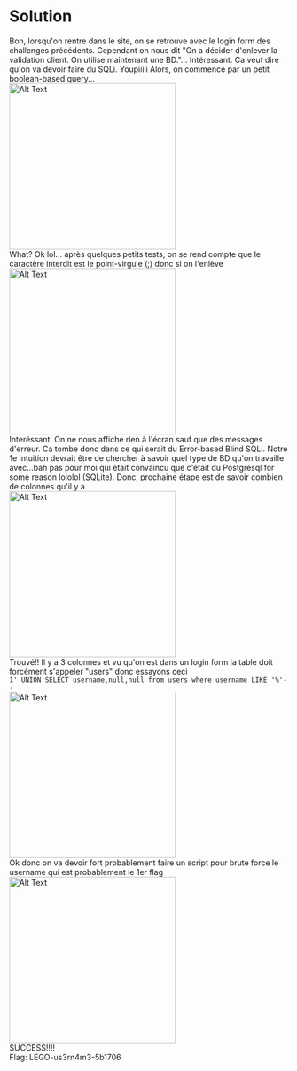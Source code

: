 # Solution
Bon, lorsqu'on rentre dans le site, on se retrouve avec le login form des challenges précédents. Cependant on nous dit "On a décider d'enlever la validation client. On utilise maintenant une BD."... Intéressant. Ca veut dire qu'on va devoir faire du SQLi. Youpiiiii
Alors, on commence par un petit boolean-based query...    
<img src="https://github.com/user-attachments/assets/5f8d6c81-9d73-4a9e-98b1-90663f47a401" alt="Alt Text" width="300" height="300">  
What? Ok lol... après quelques petits tests, on se rend compte que le caractère interdit est le point-virgule (;) donc si on l'enlève  
<img src="https://github.com/user-attachments/assets/eae3c530-b317-4d42-869f-df6f44b82cb9" alt="Alt Text" width="300" height="300">   
Interéssant. On ne nous affiche rien à l'écran sauf que des messages d'erreur. Ca tombe donc dans ce qui serait du Error-based Blind SQLi. Notre 1e intuition devrait être de chercher à savoir quel type de BD qu'on travaille avec...bah pas pour moi qui était convaincu que c'était du Postgresql for some reason lololol (SQLite). Donc, prochaine étape est de savoir combien de colonnes qu'il y a  
<img src="https://github.com/user-attachments/assets/14add371-c953-4a32-8d31-9dd391323f47" alt="Alt Text" width="300" height="300">   
Trouvé!! Il y a 3 colonnes et vu qu'on est dans un login form la table doit forcément s'appeler "users" donc essayons ceci  
``1' UNION SELECT username,null,null from users where username LIKE '%'-- ``  
<img src="https://github.com/user-attachments/assets/69ceeea4-ded6-4cb8-934d-52b571dc4e30" alt="Alt Text" width="300" height="300">  
Ok donc on va devoir fort probablement faire un script pour brute force le username qui est probablement le 1er flag     
<img src="https://github.com/user-attachments/assets/9d1021a0-8e22-47ec-83aa-ce8653bf45a4" alt="Alt Text" width="300" height="300">    
SUCCESS!!!!    
Flag: LEGO-us3rn4m3-5b1706

